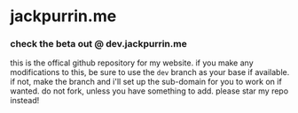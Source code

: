 # jackpurrin.me

### check the beta out @ dev.jackpurrin.me

this is the offical github repository for my website.
if you make any modifications to this, be sure to use the `dev` branch as your base if available.
if not, make the branch and i'll set up the sub-domain for you to work on if wanted.
do not fork, unless you have something to add. please star my repo instead!

